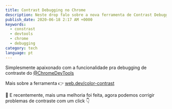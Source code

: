 ```yaml
---
title: Contrast Debugging no Chrome
description: Neste drop falo sobre a nova ferramenta de Contrast Debugging no Chrome.
publish_date: 2020-06-18 2:17 AM +0000
keywords:
  - constrast
  - devtools
  - chrome
  - debugging
category: tech
language: pt
---
```


Simplesmente apaixonado com a funcionalidade pra debugging de contraste do [@ChromeDevTools](https://twitter.com/ChromeDevTools)

Mais sobre a ferramenta 👉 [web.dev/color-contrast](https://web.dev/color-contrast)

<!-- <Video src="https://video.twimg.com/tweet_video/EazqJzbWAAAaWxy.mp4" /> -->

🤩 E recentemente, mais uma melhoria foi feita, agora podemos corrigir problemas de contraste com um click 👇

<!-- <Tweet src="https://twitter.com/argyleink/status/1296472539175227400?ref_src=twsrc%5Etfw" /> -->
